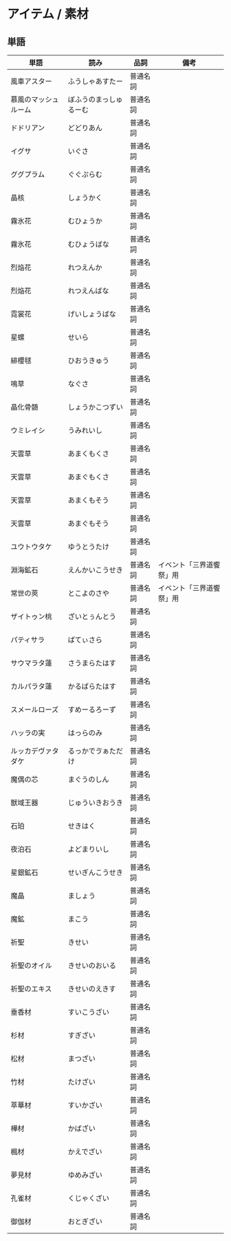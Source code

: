 # アイテム / 素材

## 単語

|単語|読み|品詞|備考|
|---|---|---|---|
|風車アスター|ふうしゃあすたー|普通名詞||
|慕風のマッシュルーム|ぼふうのまっしゅるーむ|普通名詞||
|ドドリアン|どどりあん|普通名詞||
|イグサ|いぐさ|普通名詞||
|ググプラム|ぐぐぷらむ|普通名詞||
|晶核|しょうかく|普通名詞||
|霧氷花|むひょうか|普通名詞||
|霧氷花|むひょうばな|普通名詞||
|烈焔花|れつえんか|普通名詞||
|烈焔花|れつえんばな|普通名詞||
|霓裳花|げいしょうばな|普通名詞||
|星螺|せいら|普通名詞||
|緋櫻毬|ひおうきゅう|普通名詞||
|鳴草|なぐさ|普通名詞||
|晶化骨髄|しょうかこつずい|普通名詞||
|ウミレイシ|うみれいし|普通名詞||
|天雲草|あまくもくさ|普通名詞||
|天雲草|あまぐもくさ|普通名詞||
|天雲草|あまくもそう|普通名詞||
|天雲草|あまぐもそう|普通名詞||
|ユウトウタケ|ゆうとうたけ|普通名詞||
|淵海鉱石|えんかいこうせき|普通名詞|イベント「三界道饗祭」用|
|常世の莢|とこよのさや|普通名詞|イベント「三界道饗祭」用|
|ザイトゥン桃|ざいとぅんとう|普通名詞||
|パティサラ|ぱてぃさら|普通名詞||
|サウマラタ蓮|さうまらたはす|普通名詞||
|カルパラタ蓮|かるぱらたはす|普通名詞||
|スメールローズ|すめーるろーず|普通名詞||
|ハッラの実|はっらのみ|普通名詞||
|ルッカデヴァタダケ|るっかでゔぁただけ|普通名詞||
|魔偶の芯|まぐうのしん|普通名詞||
|獣域王器|じゅういきおうき|普通名詞||
|石珀|せきはく|普通名詞||
|夜泊石|よどまりいし|普通名詞||
|星銀鉱石|せいぎんこうせき|普通名詞||
|魔晶|ましょう|普通名詞||
|魔鉱|まこう|普通名詞||
|祈聖|きせい|普通名詞||
|祈聖のオイル|きせいのおいる|普通名詞||
|祈聖のエキス|きせいのえきす|普通名詞||
|垂香材|すいこうざい|普通名詞||
|杉材|すぎざい|普通名詞||
|松材|まつざい|普通名詞||
|竹材|たけざい|普通名詞||
|萃華材|すいかざい|普通名詞||
|樺材|かばざい|普通名詞||
|楓材|かえでざい|普通名詞||
|夢見材|ゆめみざい|普通名詞||
|孔雀材|くじゃくざい|普通名詞||
|御伽材|おとぎざい|普通名詞||